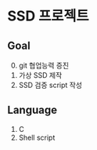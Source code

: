 # SSD 프로젝트

## Goal

0. git 협업능력 증진
1. 가상 SSD 제작
2. SSD 검증 script 작성

## Language

1. C
2. Shell script
